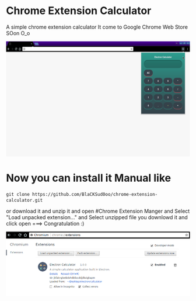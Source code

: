 # Chrome Extension Calculator
A simple chrome extension calculator
It come to Google Chrome Web Store SOon O_o

![Alt text](Screenshot12-15-24.png)


# Now you can install it Manual like

```
git clone https://github.com/BlaCKSud0oo/chrome-extension-calculator.git
```
or download it and unzip it and open  #Chrome Extension Manger and Select "Load unpacked extension…"
and Select unzipped file you downlowd it and click open ===> Congratulation :)

![Alt text](Screenshot-1.png)

